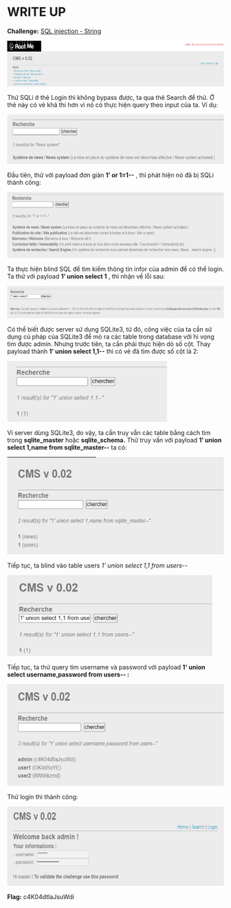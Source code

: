 # WRITE UP

**Challenge:** [SQL injection - String](https://www.root-me.org/en/Challenges/Web-Server/SQL-injection-String)

<img src="./media/image1.png" style="width:6.5in;height:1.10208in" alt="Graphical user interface Description automatically generated with low confidence" />

Thử SQLi ở thẻ Login thì không bypass được, ta qua thẻ Search để thử. Ở thẻ này có vẻ khả thi hơn vì nó có thực hiện query theo input của ta. Ví dụ:

<img src="./media/image2.png" style="width:6.5in;height:1.20278in" alt="Graphical user interface, text Description automatically generated with medium confidence" />

Đầu tiên, thử với payload đơn giản **1’ or 1=1--** , thì phát hiện nó đã bị SQLi thành công:

<img src="./media/image3.png" style="width:6.5in;height:1.59375in" alt="A picture containing text Description automatically generated" />

Ta thực hiện blind SQL để tìm kiếm thông tin infor của admin để có thể login. Ta thử với payload **1’ union select 1** , thì nhận về lỗi sau:

<img src="./media/image4.png" style="width:6.5in;height:0.78125in" />

Có thể biết được server sử dụng SQLite3, từ đó, công việc của ta cần sử dụng cú pháp của SQLite3 để mò ra các table trong database với hi vọng tìm được admin. Nhưng trước tiên, ta cần phải thực hiện dò số cột. Thay payload thành **1’ union select 1,1--** thì có vẻ đã tìm được số cột là 2:

<img src="./media/image5.png" style="width:3.87534in;height:1.46679in" alt="Graphical user interface, text, application Description automatically generated" />

Vì server dùng SQLite3, do vậy, ta cần truy vẫn các table bằng cách tìm trong **sqlite\_master** hoặc **sqlite\_schema.** Thử truy vấn với payload **1’ union select 1,name from sqlite\_master--** ta có:

<img src="./media/image6.png" style="width:5.75883in;height:2.3502in" alt="Graphical user interface, text, application, email Description automatically generated" />

Tiếp tục, ta blind vào table users *1' union select 1,1 from users--*

<img src="./media/image7.png" style="width:4.9671in;height:1.9585in" alt="Graphical user interface, text, application, email Description automatically generated" />

Tiếp tục, ta thử query tìm username và password với payload **1' union select username,password from users-- :**

<img src="./media/image8.png" style="width:5.93385in;height:2.45855in" alt="Graphical user interface, text, application, email Description automatically generated" />

Thử login thì thành công:

<img src="./media/image9.png" style="width:6.5in;height:1.92431in" alt="Graphical user interface, application Description automatically generated" />

**Flag:** c4K04dtIaJsuWdi
